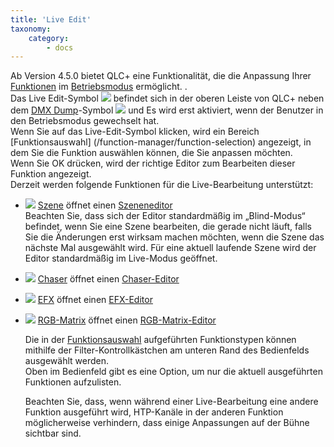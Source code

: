 ```yaml
---
title: 'Live Edit'
taxonomy:
    category:
        - docs
---
```


Ab Version 4.5.0 bietet QLC+ eine Funktionalität, die die Anpassung Ihrer [Funktionen](/basics/glossary-and-concepts#functions) im [Betriebsmodus](/basics/glossary-and-concepts#modes) ermöglicht. .  
Das Live Edit-Symbol ![](/basics/liveedit.png) befindet sich in der oberen Leiste von QLC+ neben dem [DMX Dump](../dmx-dump)-Symbol ![](/basics/add_dump.png) und Es wird erst aktiviert, wenn der Benutzer in den Betriebsmodus gewechselt hat.  
Wenn Sie auf das Live-Edit-Symbol klicken, wird ein Bereich [Funktionsauswahl] (/function-manager/function-selection) angezeigt, in dem Sie die Funktion auswählen können, die Sie anpassen möchten.  
Wenn Sie OK drücken, wird der richtige Editor zum Bearbeiten dieser Funktion angezeigt.  
Derzeit werden folgende Funktionen für die Live-Bearbeitung unterstützt:

* ![](/basics/scene.png) [Szene](/basics/glossary-and-concepts#scene) öffnet einen [Szeneneditor](/function-manager/scene-editor)  
    Beachten Sie, dass sich der Editor standardmäßig im „Blind-Modus“ befindet, wenn Sie eine Szene bearbeiten, die gerade nicht läuft, falls Sie die Änderungen erst wirksam machen möchten, wenn die Szene das nächste Mal ausgewählt wird. Für eine aktuell laufende Szene wird der Editor standardmäßig im Live-Modus geöffnet.
* ![](/basics/chaser.png) [Chaser](/basics/glossary-and-concepts#chaser) öffnet einen [Chaser-Editor](/function-manager/chaser-editor)
* ![](/basics/efx.png) [EFX](/basics/glossary-and-concepts#efx) öffnet einen [EFX-Editor](/function-manager/efx-editor)
* ![](/basics/rgbmatrix.png) [RGB-Matrix](/basics/glossary-and-concepts#rgbmatrix) öffnet einen [RGB-Matrix-Editor](/function-manager/rgb-matrix-editor)
      
    Die in der [Funktionsauswahl](/function-manager/function-selection) aufgeführten Funktionstypen können mithilfe der Filter-Kontrollkästchen am unteren Rand des Bedienfelds ausgewählt werden.  
    Oben im Bedienfeld gibt es eine Option, um nur die aktuell ausgeführten Funktionen aufzulisten.  
      
    Beachten Sie, dass, wenn während einer Live-Bearbeitung eine andere Funktion ausgeführt wird, HTP-Kanäle in der anderen Funktion möglicherweise verhindern, dass einige Anpassungen auf der Bühne sichtbar sind.